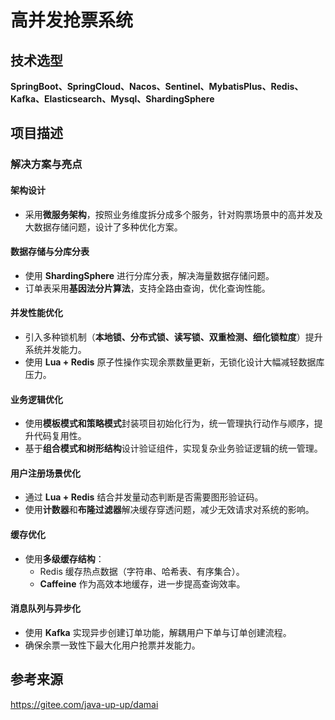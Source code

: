 # 高并发抢票系统

## 技术选型
**SpringBoot、SpringCloud、Nacos、Sentinel、MybatisPlus、Redis、Kafka、Elasticsearch、Mysql、ShardingSphere**

## 项目描述


### 解决方案与亮点

#### 架构设计
- 采用**微服务架构**，按照业务维度拆分成多个服务，针对购票场景中的高并发及大数据存储问题，设计了多种优化方案。

#### 数据存储与分库分表
- 使用 **ShardingSphere** 进行分库分表，解决海量数据存储问题。
- 订单表采用**基因法分片算法**，支持全路由查询，优化查询性能。

#### 并发性能优化
- 引入多种锁机制（**本地锁、分布式锁、读写锁、双重检测、细化锁粒度**）提升系统并发能力。
- 使用 **Lua + Redis** 原子性操作实现余票数量更新，无锁化设计大幅减轻数据库压力。

#### 业务逻辑优化
- 使用**模板模式和策略模式**封装项目初始化行为，统一管理执行动作与顺序，提升代码复用性。
- 基于**组合模式和树形结构**设计验证组件，实现复杂业务验证逻辑的统一管理。

#### 用户注册场景优化
- 通过 **Lua + Redis** 结合并发量动态判断是否需要图形验证码。
- 使用**计数器**和**布隆过滤器**解决缓存穿透问题，减少无效请求对系统的影响。

#### 缓存优化
- 使用**多级缓存结构**：
  - Redis 缓存热点数据（字符串、哈希表、有序集合）。
  - **Caffeine** 作为高效本地缓存，进一步提高查询效率。

#### 消息队列与异步化
- 使用 **Kafka** 实现异步创建订单功能，解耦用户下单与订单创建流程。
- 确保余票一致性下最大化用户抢票并发能力。

## 参考来源
https://gitee.com/java-up-up/damai
